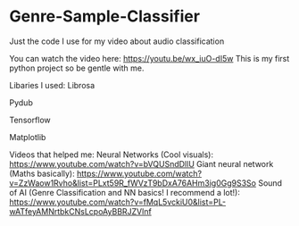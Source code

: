 # Genre-Sample-Classifier
Just the code I use for my video about audio classification

You can watch the video here: https://youtu.be/wx_iuO-dI5w
This is my first python project so be gentle with me.

Libaries I used:
Librosa 

Pydub

Tensorflow

Matplotlib


Videos that helped me:
Neural Networks (Cool visuals): https://www.youtube.com/watch?v=bVQUSndDllU
Giant neural network (Maths basically): https://www.youtube.com/watch?v=ZzWaow1Rvho&list=PLxt59R_fWVzT9bDxA76AHm3ig0Gg9S3So
Sound of AI (Genre Classification and NN basics! I recommend a lot!): https://www.youtube.com/watch?v=fMqL5vckiU0&list=PL-wATfeyAMNrtbkCNsLcpoAyBBRJZVlnf

